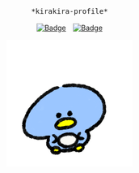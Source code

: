 <div align="center">
  
  <samp>
     *kirakira-profile* 
    

  </samp>
  
  [![Badge](https://cp-logo.vercel.app/atcoder/hirafish)](https://atcoder.jp/users/hirafish)　[![Badge](https://cp-logo.vercel.app/codeforces/hirafish)](https://codeforces.com/profile/hirafish)
  
  <img src="https://github.com/hirafish/hirafish/blob/main/happy-penguin.gif" width="250">

</div>
